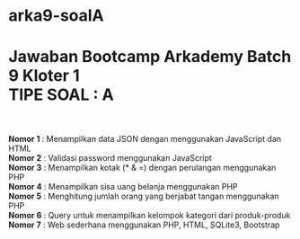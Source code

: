 # arka9-soalA

<h1>Jawaban Bootcamp Arkademy Batch 9 Kloter 1
 <br>TIPE SOAL : A
</h1>
<br><br>
<b>Nomor 1</b> : Menampilkan data JSON dengan menggunakan JavaScript dan HTML
<br>
<b>Nomor 2</b> : Validasi password menggunakan JavaScript
<br>
<b>Nomor 3</b> : Menampilkan kotak (* & =) dengan perulangan menggunakan PHP
<br>
<b>Nomor 4</b> : Menampilkan sisa uang belanja menggunakan PHP
<br>
<b>Nomor 5</b> : Menghitung jumlah orang yang berjabat tangan menggunakan PHP
<br>
<b>Nomor 6</b> : Query untuk menampilkan kelompok kategori dari produk-produk
<br>
<b>Nomor 7</b> : Web sederhana menggunakan PHP, HTML, SQLite3, Bootstrap

